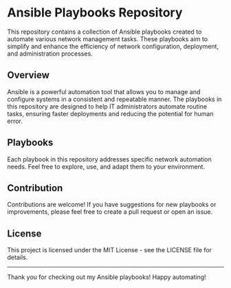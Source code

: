 # Ansible Playbooks Repository

This repository contains a collection of Ansible playbooks created to automate various network management tasks. These playbooks aim to simplify and enhance the efficiency of network configuration, deployment, and administration processes.

## Overview

Ansible is a powerful automation tool that allows you to manage and configure systems in a consistent and repeatable manner. The playbooks in this repository are designed to help IT administrators automate routine tasks, ensuring faster deployments and reducing the potential for human error.

## Playbooks

Each playbook in this repository addresses specific network automation needs. Feel free to explore, use, and adapt them to your environment.

## Contribution

Contributions are welcome! If you have suggestions for new playbooks or improvements, please feel free to create a pull request or open an issue.

## License

This project is licensed under the MIT License - see the LICENSE file for details.

---

Thank you for checking out my Ansible playbooks! Happy automating!
